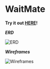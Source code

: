 # WaitMate

**Try it out [HERE](https://waitmate.herokuapp.com/)!**


_**ERD**_

![ERD](https://github.com/annalexc/RESTaurant_App/blob/master/Project2-ERD.png)


_**Wireframes**_

![Wireframes](https://github.com/annalexc/RESTaurant_App/blob/master/Project2-WIreframes.png)
